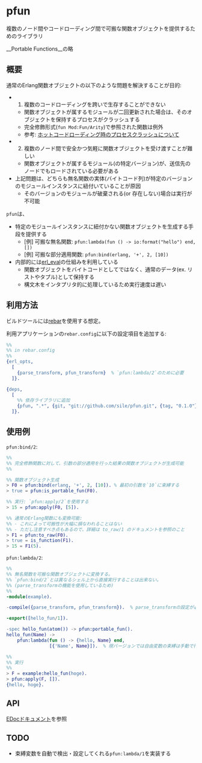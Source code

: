pfun
====

複数のノード間やコードローディング間で可搬な関数オブジェクトを提供するためのライブラリ

__Portable Functions__の略

概要
----

通常のErlang関数オブジェクトの以下のような問題を解決することが目的:
- 1. 複数のコードローディングを跨いで生存することができない
  - 関数オブジェクトが属するモジュールが二回更新された場合は、そのオブジェクトを保持するプロセスがクラッシュする
  - 完全修飾形式(`fun Mod:Fun/Arity`)で参照された関数は例外
  - 参考: [ホットコードローディング時のプロセスクラッシュについて](http://qiita.com/sile/items/697f80db992819056127)
- 2. 複数のノード間で安全かつ気軽に関数オブジェクトを受け渡すことが難しい
  - 関数オブジェクトが属するモジュール(の特定バージョン)が、送信先のノードでもロードされている必要がある
- 上記問題は、どちらも無名関数の実体(バイトコード列)が特定のバージョンのモジュールインスタンスに紐付いていることが原因
  - そのバージョンのモジュールが破棄される(or 存在しない)場合は実行が不可能

`pfun`は、
- 特定のモジュールインスタンスに紐付かない関数オブジェクトを生成する手段を提供する
  - [例] 可搬な無名関数: `pfun:lambda(fun () -> io:format("hello") end, [])`
  - [例] 可搬な部分適用関数: `pfun:bind(erlang, '+', 2, [10])`
- 内部的には[erl_eval](http://www.erlang.org/doc/man/erl_eval.html)の仕組みを利用している
  - 関数オブジェクトをバイトコードとしてではなく、通常のデータ(ex. リストやタプル)として保持する
  - 構文木をインタプリタ的に処理しているため実行速度は遅い

利用方法
--------

ビルドツールには[rebar](https://github.com/rebar/rebar)を使用する想定。

利用アプリケーションの`rebar.config`に以下の設定項目を追加する:
```erlang
%%
%% in rebar.config
%%
{erl_opts,
  [
    {parse_transform, pfun_transform}  % `pfun:lambda/2`のために必要
  ]}.

{deps,
  [
    %% 依存ライブラリに追加
    {pfun, ".*", {git, "git://github.com/sile/pfun.git", {tag, "0.1.0"}}}
  ]}.
```

使用例
------

`pfun:bind/2`:
```erlang
%%
%% 完全修飾関数に対して、引数の部分適用を行った結果の関数オブジェクトが生成可能
%%

%% 関数オブジェクト生成
> F0 = pfun:bind(erlang, '+', 2, [10]). % 最初の引数を`10`に束縛する
> true = pfun:is_portable_fun(F0).

%% 実行: `pfun:apply/2`を使用する
> 15 = pfun:apply(F0, [5]).

%% 通常のErlang関数にも変換可能:
%% - これによって可搬性が大幅に損なわれることはない
%% - ただし注意すべき点もあるので、詳細は to_raw/1 のドキュメントを参照のこと
> F1 = pfun:to_raw(F0).
> true = is_function(F1).
> 15 = F1(5).
```

`pfun:lambda/2`:
```erlang
%%
%% 無名関数を可搬な関数オブジェクトに変換する。
%% `pfun:bind/2`とは異なるシェル上から直接実行することは出来ない。
%% (parse_transformの機能を使用しているため)
%%
-module(example).

-compile({parse_transform, pfun_transform}).  % parse_transformの設定が必須

-export([hello_fun/1]).

-spec hello_fun(atom()) -> pfun:portable_fun().
hello_fun(Name) ->
    pfun:lambda(fun () -> {hello, Name} end,
                [{'Name', Name}]).  % 現バージョンでは自由変数の束縛は手動で行う必要がある

%%
%% 実行
%%
> F = example:hello_fun(hoge).
> pfun:apply(F, []).
{hello, hoge}.
```

API
---

[EDocドキュメント](doc/README.md)を参照

TODO
----
- 束縛変数を自動で検出・設定してくれる`pfun:lambda/1`を実装する
